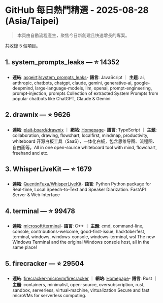 # GitHub 每日熱門精選 - 2025-08-28 (Asia/Taipei)

> 本頁由自動流程產生，聚焦今日新創建且快速增長的專案。

共收錄 5 個項目。

## 1. system_prompts_leaks — ⭐ 14352

- **連結**: [asgeirtj/system_prompts_leaks](https://github.com/asgeirtj/system_prompts_leaks)- **語言**: JavaScript ｜ **主題**: ai, anthropic, chatbots, chatgpt, claude, gemini, generative-ai, google-deepmind, large-language-models, llm, openai, prompt-engineering, prompt-injection, prompts
Collection of extracted System Prompts from popular chatbots like ChatGPT, Claude & Gemini

## 2. drawnix — ⭐ 9626

- **連結**: [plait-board/drawnix](https://github.com/plait-board/drawnix) ｜ **網站**: [Homepage](https://drawnix.com)- **語言**: TypeScript ｜ **主題**: collaboration, drawing, flowchart, localfirst, mindmap, productivity, whiteboard
开源白板工具（SaaS），一体化白板，包含思维导图、流程图、自由画等。All in one open-source whiteboard tool with mind, flowchart, freehand and etc.

## 3. WhisperLiveKit — ⭐ 1679

- **連結**: [QuentinFuxa/WhisperLiveKit](https://github.com/QuentinFuxa/WhisperLiveKit)- **語言**: Python
Python package for Real-time, Local Speech-to-Text and Speaker Diarization. FastAPI Server & Web Interface

## 4. terminal — ⭐ 99478

- **連結**: [microsoft/terminal](https://github.com/microsoft/terminal)- **語言**: C++ ｜ **主題**: cmd, command-line, console, contributions-welcome, good-first-issue, hacktoberfest, terminal, windows, windows-console, windows-terminal, wsl
The new Windows Terminal and the original Windows console host, all in the same place!

## 5. firecracker — ⭐ 29504

- **連結**: [firecracker-microvm/firecracker](https://github.com/firecracker-microvm/firecracker) ｜ **網站**: [Homepage](http://firecracker-microvm.io)- **語言**: Rust ｜ **主題**: containers, minimalist, open-source, oversubscription, rust, sandbox, serverless, virtual-machine, virtualization
Secure and fast microVMs for serverless computing.


